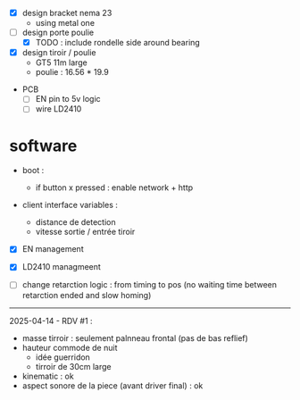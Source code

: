 - [x] design bracket nema 23
  - using metal one
- [ ] design porte poulie
  - [x] TODO : include rondelle side around bearing
- [x] design tiroir / poulie
  - GT5 11m large
  - poulie : 16.56 * 19.9
- PCB
  - [ ] EN pin to 5v logic
  - [ ] wire LD2410

# software 
- boot :
  - if button x pressed : enable network + http

- client interface variables :
  - distance de detection
  - vitesse sortie / entrée tiroir

- [x] EN management

- [x] LD2410 managmeent

- [ ] change retarction logic : from timing to pos (no waiting time between retarction ended and slow homing)
---

2025-04-14 - RDV #1 :  

- masse tirroir : seulement palnneau frontal (pas de bas reflief)
- hauteur commode de nuit
  - idée guerridon 
  - tirroir de 30cm large
- kinematic : ok
- aspect sonore de la piece (avant driver final) : ok 